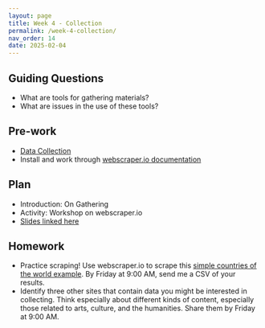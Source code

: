 ```yaml
---
layout: page
title: Week 4 - Collection
permalink: /week-4-collection/
nav_order: 14
date: 2025-02-04
---
```


## Guiding Questions

* What are tools for gathering materials?
* What are issues in the use of these tools?

## Pre-work

* [Data Collection](https://ori.hhs.gov/education/products/n_illinois_u/datamanagement/dctopic.html)
* Install and work through [webscraper.io documentation](https://webscraper.io/how-to-videos)


## Plan

* Introduction: On Gathering
* Activity: Workshop on webscraper.io
* [Slides linked here](/resources/week-4/collection.pptx)

## Homework

* Practice scraping! Use webscraper.io to scrape this [simple countries of the world example](https://www.scrapethissite.com/pages/simple/). By Friday at 9:00 AM, send me a CSV of your results. 
* Identify three other sites that contain data you might be interested in collecting. Think especially about different kinds of content, especially those related to arts, culture, and the humanities. Share them by Friday at 9:00 AM. 